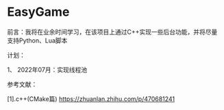 # EasyGame
前言：我将在业余时间学习，在该项目上通过C++实现一些后台功能，并将尽量支持Python、Lua脚本

计划：

1、 2022年07月：实现线程池

参考文献：

[1].c++(CMake篇) https://zhuanlan.zhihu.com/p/470681241
